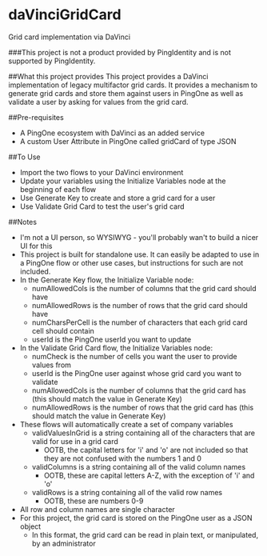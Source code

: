 # daVinciGridCard
Grid card implementation via DaVinci

###This project is not a product provided by PingIdentity and is not supported by PingIdentity.

##What this project provides
This project provides a DaVinci implementation of legacy multifactor grid cards.  It provides a mechanism to generate grid cards and store them against users in PingOne as well as validate a user by asking for values from the grid card.

##Pre-requisites
- A PingOne ecosystem with DaVinci as an added service
- A custom User Attribute in PingOne called gridCard of type JSON

##To Use
- Import the two flows to your DaVinci environment
- Update your variables using the Initialize Variables node at the beginning of each flow
- Use Generate Key to create and store a grid card for a user
- Use Validate Grid Card to test the user's grid card

##Notes
- I'm not a UI person, so WYSIWYG - you'll probably wan't to build a nicer UI for this
- This project is built for standalone use.  It can easily be adapted to use in a PingOne flow or other use cases, but instructions for such are not included.
- In the Generate Key flow, the Initialize Variable node:
  - numAllowedCols is the number of columns that the grid card should have
  - numAllowedRows is the number of rows that the grid card should have
  - numCharsPerCell is the number of characters that each grid card cell should contain
  - userId is the PingOne userId you want to update
- In the Validate Grid Card flow, the Initialize Variables node:
  - numCheck is the number of cells you want the user to provide values from
  - userId is the PingOne user against whose grid card you want to validate
  - numAllowedCols is the number of columns that the grid card has (this should match the value in Generate Key)
  - numAllowedRows is the number of rows that the grid card has (this should match the value in Generate Key)
- These flows will automatically create a set of company variables
  - validValuesInGrid is a string containing all of the characters that are valid for use in a grid card
    - OOTB, the capital letters for 'i' and 'o' are not included so that they are not confused with the numbers 1 and 0
  - validColumns is a string containing all of the valid column names
    - OOTB, these are capital letters A-Z, with the exception of 'i' and 'o'
  - validRows is a string containing all of the valid row names
    - OOTB, these are numbers 0-9
- All row and column names are single character
- For this project, the grid card is stored on the PingOne user as a JSON object
  - In this format, the grid card can be read in plain text, or manipulated, by an administrator
